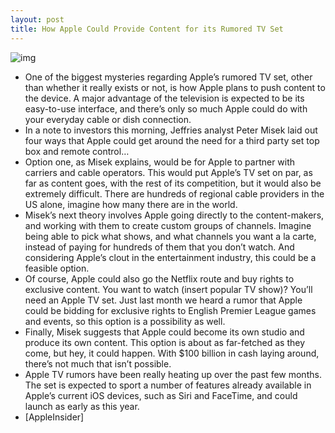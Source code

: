 ```yaml
---
layout: post
title: How Apple Could Provide Content for its Rumored TV Set
---
```

![img](http://media.idownloadblog.com/wp-content/uploads/2012/02/hdtv-111025.jpg)
* One of the biggest mysteries regarding Apple’s rumored TV set, other than whether it really exists or not, is how Apple plans to push content to the device. A major advantage of the television is expected to be its easy-to-use interface, and there’s only so much Apple could do with your everyday cable or dish connection.
* In a note to investors this morning, Jeffries analyst Peter Misek laid out four ways that Apple could get around the need for a third party set top box and remote control…
* Option one, as Misek explains, would be for Apple to partner with carriers and cable operators. This would put Apple’s TV set on par, as far as content goes, with the rest of its competition, but it would also be extremely difficult. There are hundreds of regional cable providers in the US alone, imagine how many there are in the world.
* Misek’s next theory involves Apple going directly to the content-makers, and working with them to create custom groups of channels. Imagine being able to pick what shows, and what channels you want a la carte, instead of paying for hundreds of them that you don’t watch. And considering Apple’s clout in the entertainment industry, this could be a feasible option.
* Of course, Apple could also go the Netflix route and buy rights to exclusive content. You want to watch (insert popular TV show)? You’ll need an Apple TV set. Just last month we heard a rumor that Apple could be bidding for exclusive rights to English Premier League games and events, so this option is a possibility as well.
* Finally, Misek suggests that Apple could become its own studio and produce its own content. This option is about as far-fetched as they come, but hey, it could happen. With $100 billion in cash laying around, there’s not much that isn’t possible.
* Apple TV rumors have been really heating up over the past few months. The set is expected to sport a number of features already available in Apple’s current iOS devices, such as Siri and FaceTime, and could launch as early as this year.
* [AppleInsider]

